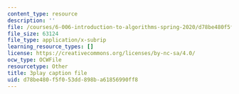 ```yaml
---
content_type: resource
description: ''
file: /courses/6-006-introduction-to-algorithms-spring-2020/d78be480f5f053dd898ba61856990ff8_5cF5Bgv59Sc.vtt
file_size: 63124
file_type: application/x-subrip
learning_resource_types: []
license: https://creativecommons.org/licenses/by-nc-sa/4.0/
ocw_type: OCWFile
resourcetype: Other
title: 3play caption file
uid: d78be480-f5f0-53dd-898b-a61856990ff8
---
```

